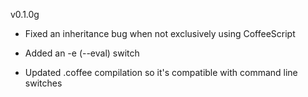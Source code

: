 v0.1.0g

- Fixed an inheritance bug when not exclusively using CoffeeScript

- Added an -e (--eval) switch

- Updated .coffee compilation so it's compatible with command line switches
